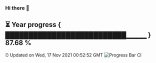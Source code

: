 ### Hi there 👋
⏳ Year progress { ██████████████████████████▁▁▁▁ } 87.68 %
---
⏰ Updated on Wed, 17 Nov 2021 00:52:52 GMT
![Progress Bar CI](https://github.com/liununu/liununu/workflows/Progress%20Bar%20CI/badge.svg)
